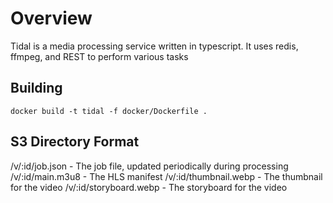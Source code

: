 # Overview

Tidal is a media processing service written in typescript. It uses redis, ffmpeg, and REST to perform various tasks

## Building

```
docker build -t tidal -f docker/Dockerfile .
```


## S3 Directory Format

/v/:id/job.json - The job file, updated periodically during processing
/v/:id/main.m3u8 - The HLS manifest
/v/:id/thumbnail.webp - The thumbnail for the video
/v/:id/storyboard.webp - The storyboard for the video
